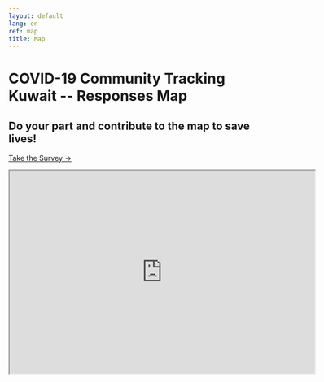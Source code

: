 ```yaml
---
layout: default
lang: en
ref: map
title: Map
---
```

# COVID-19 Community Tracking Kuwait -- Responses Map
## Do your part and contribute to the map to save lives!
<a href="https://survey123.arcgis.com/share/80e7e01a7cbb48d9a8a9b4232c766d4c" class="btn">Take the Survey →</a>

<div class="container"> <iframe src="https://arcgis.com/apps/View/index.html?appid=a472c51ac8e748d58d0a8f7d66a824cd" title="TRackCOVIDKW Contribution Map" width="600" height="400"></iframe> </div>